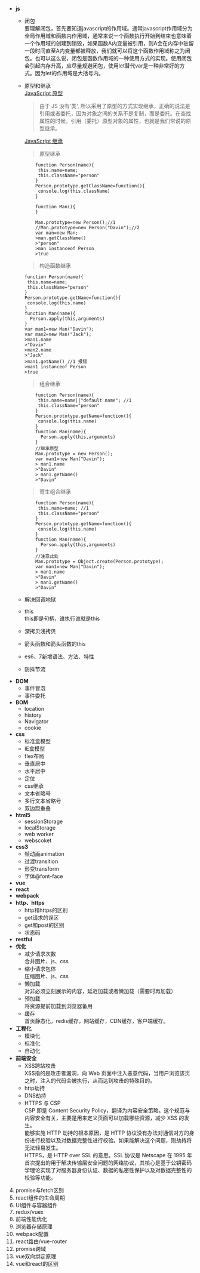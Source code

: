 - **js**
  - 闭包\
  要理解闭包，首先要知道javascript的作用域。通常javascript作用域分为全局作用域和函数内作用域，通常来说一个函数执行开始到结束也意味着一个作用域的创建到销毁，如果函数A内变量被引用，则A会在内存中驻留一段时间直至A内变量都被释放，我们就可以将这个函数作用域称之为闭包。也可以这么说，闭包是函数作用域的一种使用方式的实现。使用闭包会引起内存升高，应尽量规避闭包，使用let替代var是一种非常好的方式。因为let的作用域是大括号内。
  - 原型和继承\
  [JavaScript 原型](https://juejin.im/post/5bc755b15188255c89015f39)
    >由于 JS 没有'类', 所以采用了原型的方式实现继承，正确的说法是引用或者委托，因为对象之间的关系不是复制，而是委托。在查找属性的时候，引用（委托）原型对象的属性，也就是我们常说的原型继承。
    
    [JavaScript 继承](https://www.jianshu.com/p/5cb692658704)
    >原型继承
    
    ```
        function Person(name){
         this.name=name;
         this.className="person" 
        }
        Person.prototype.getClassName=function(){
         console.log(this.className)
        }
        
        function Man(){
        }
        
        Man.prototype=new Person();//1
        //Man.prototype=new Person("Davin");//2
        var man=new Man;
        >man.getClassName()
        >"person"
        >man instanceof Person
        >true
    ```

    >构造函数继承
    
    ```
    function Person(name){
     this.name=name;
     this.className="person" 
    }
    Person.prototype.getName=function(){
     console.log(this.name)
    }
    function Man(name){
      Person.apply(this,arguments)
    }
    var man1=new Man("Davin");
    var man2=new Man("Jack");
    >man1.name
    >"Davin"
    >man2.name
    >"Jack"
    >man1.getName() //1 报错
    >man1 instanceof Person
    >true
    
    ```
    
    >组合继承
    
    ```
        function Person(name){
         this.name=name||"default name"; //1
         this.className="person" 
        }
        Person.prototype.getName=function(){
         console.log(this.name)
        }
        function Man(name){
          Person.apply(this,arguments)
        }
        //继承原型
        Man.prototype = new Person();
        var man1=new Man("Davin");
        > man1.name
        >"Davin"
        > man1.getName()
        >"Davin"
    ```
    
    >寄生组合继承
    
    ```
        function Person(name){
         this.name=name; //1
         this.className="person" 
        }
        Person.prototype.getName=function(){
         console.log(this.name)
        }
        function Man(name){
          Person.apply(this,arguments)
        }
        //注意此处
        Man.prototype = Object.create(Person.prototype);
        var man1=new Man("Davin");
        > man1.name
        >"Davin"
        > man1.getName()
        >"Davin"
    ```
    
  - 解决回调地狱
  - this\
  this即是句柄，谁执行谁就是this
  - 深拷贝浅拷贝
  - 箭头函数和箭头函数的this
  - es6、7新增语法、方法、特性
  - 防抖节流
- **DOM**
  - 事件冒泡
  - 事件委托
- **BOM**
  - location
  - history
  - Navigator
  - cookie
- **css**
  - 标准盒模型
  - IE盒模型
  - flex布局
  - 垂直居中
  - 水平居中
  - 定位
  - css继承
  - 文本省略号
  - 多行文本省略号
  - 双边距重叠
- **html5**
  - sessionStorage
  - localStorage
  - web worker
  - webscoket
- **css3**
  - 帧动画animation
  - 过渡transition
  - 形变transform
  - 字体@font-face
- **vue**
- **react**
- **webpack**
- **http、https**
  - http和https的区别 
  - get请求的误区
  - get和post的区别
  - 状态码
- **restful** 
- **优化**
  - 减少请求次数\
  合并图片、js、css
  - 缩小请求包体\
  压缩图片、js、css
  - 懒加载\
  对非必须立刻展示的内容，延迟加载或者懒加载（需要时再加载）
  - 预加载\
  将资源提前加载到浏览器备用
  - 缓存\
  首页静态化，redis缓存，网站缓存，CDN缓存，客户端缓存。
- **工程化**  
  - 模块化
  - 标准化
  - 自动化
- **前端安全**
  - XSS跨站攻击\
  XSS指的是攻击者漏洞，向 Web 页面中注入恶意代码，当用户浏览该页之时，注入的代码会被执行，从而达到攻击的特殊目的。
  - http劫持
  - DNS劫持
  - HTTPS 与 CSP\
  CSP 即是 Content Security Policy，翻译为内容安全策略。这个规范与内容安全有关，主要是用来定义页面可以加载哪些资源，减少 XSS 的发生。\
  能够实施 HTTP 劫持的根本原因，是 HTTP 协议没有办法对通信对方的身份进行校验以及对数据完整性进行校验。如果能解决这个问题，则劫持将无法轻易发生。\
  HTTPS，是 HTTP over SSL 的意思。SSL 协议是 Netscape 在 1995 年首次提出的用于解决传输层安全问题的网络协议，其核心是基于公钥密码学理论实现了对服务器身份认证、数据的私密性保护以及对数据完整性的校验等功能。



4. promise与fetch区别
5. react组件的生命周期
6. UI组件与容器组件
7. redux/vuex
8. 前端性能优化
9. 浏览器存储原理
10. webpack配置
11. react路由/vue-router
12. promise跨域
13. vue双向绑定原理
14. vue和react的区别
